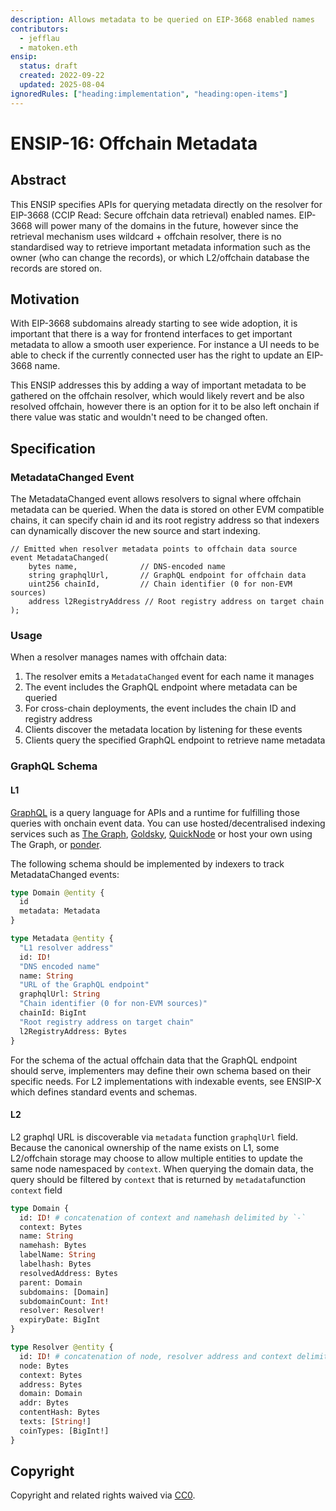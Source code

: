 ```yaml
---
description: Allows metadata to be queried on EIP-3668 enabled names
contributors:
  - jefflau
  - matoken.eth
ensip:
  status: draft
  created: 2022-09-22
  updated: 2025-08-04
ignoredRules: ["heading:implementation", "heading:open-items"]
---
```


# ENSIP-16: Offchain Metadata

## Abstract

This ENSIP specifies APIs for querying metadata directly on the resolver for EIP-3668 (CCIP Read: Secure offchain data retrieval) enabled names. EIP-3668 will power many of the domains in the future, however since the retrieval mechanism uses wildcard + offchain resolver, there is no standardised way to retrieve important metadata information such as the owner (who can change the records), or which L2/offchain database the records are stored on.

## Motivation

With EIP-3668 subdomains already starting to see wide adoption, it is important that there is a way for frontend interfaces to get important metadata to allow a smooth user experience. For instance a UI needs to be able to check if the currently connected user has the right to update an EIP-3668 name.

This ENSIP addresses this by adding a way of important metadata to be gathered on the offchain resolver, which would likely revert and be also resolved offchain, however there is an option for it to be also left onchain if there value was static and wouldn't need to be changed often.

## Specification

### MetadataChanged Event

The MetadataChanged event allows resolvers to signal where offchain metadata can be queried. When the data is stored on other EVM compatible chains, it can specify chain id and its root registry address so that indexers can dynamically discover the new source and start indexing.

```solidity
// Emitted when resolver metadata points to offchain data source
event MetadataChanged(
    bytes name,              // DNS-encoded name
    string graphqlUrl,       // GraphQL endpoint for offchain data
    uint256 chainId,         // Chain identifier (0 for non-EVM sources)
    address l2RegistryAddress // Root registry address on target chain
);
```

### Usage

When a resolver manages names with offchain data:

1. The resolver emits a `MetadataChanged` event for each name it manages
2. The event includes the GraphQL endpoint where metadata can be queried
3. For cross-chain deployments, the event includes the chain ID and registry address
4. Clients discover the metadata location by listening for these events
5. Clients query the specified GraphQL endpoint to retrieve name metadata

### GraphQL Schema

#### L1

[GraphQL](https://graphql.org) is a query language for APIs and a runtime for fulfilling those queries with onchain event data. You can use hosted/decentralised indexing services such as [The Graph](https://thegraph.com), [Goldsky](https://docs.goldsky.com/introduction), [QuickNode](https://marketplace.quicknode.com/add-on/subgraph-hosting) or host your own using The Graph, or [ponder](https://ponder.sh).

The following schema should be implemented by indexers to track MetadataChanged events:

```graphql
type Domain @entity {
  id
  metadata: Metadata
}

type Metadata @entity {
  "L1 resolver address"
  id: ID!
  "DNS encoded name"
  name: String
  "URL of the GraphQL endpoint"
  graphqlUrl: String
  "Chain identifier (0 for non-EVM sources)"
  chainId: BigInt
  "Root registry address on target chain"
  l2RegistryAddress: Bytes
}
```

For the schema of the actual offchain data that the GraphQL endpoint should serve, implementers may define their own schema based on their specific needs. For L2 implementations with indexable events, see ENSIP-X which defines standard events and schemas.


#### L2

L2 graphql URL is discoverable via `metadata` function `graphqlUrl` field.
Because the canonical ownership of the name exists on L1, some L2/offchain storage may choose to allow multiple entities to update the same node namespaced by `context`. When querying the domain data, the query should be filtered by `context` that is returned by `metadata`function `context` field

```graphql
type Domain {
  id: ID! # concatenation of context and namehash delimited by `-`
  context: Bytes
  name: String
  namehash: Bytes
  labelName: String
  labelhash: Bytes
  resolvedAddress: Bytes
  parent: Domain
  subdomains: [Domain]
  subdomainCount: Int!
  resolver: Resolver!
  expiryDate: BigInt
}

type Resolver @entity {
  id: ID! # concatenation of node, resolver address and context delimited by `-`
  node: Bytes
  context: Bytes
  address: Bytes
  domain: Domain
  addr: Bytes
  contentHash: Bytes
  texts: [String!]
  coinTypes: [BigInt!]
}
```

## Copyright

Copyright and related rights waived via [CC0](https://creativecommons.org/publicdomain/zero/1.0/).
